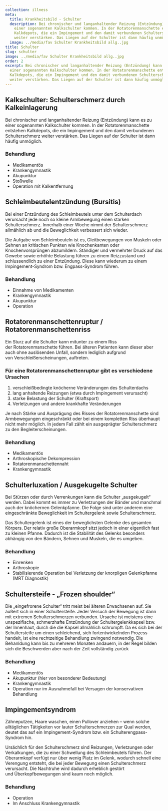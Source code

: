 ```yaml
---
collection: illness
meta:
  title: Krankheitsbild - Schulter
  description: Bei chronischer und langanhaltender Reizung (Entzündung) kann es zu
    einer sogenannten Kalkschulter kommen. In der Rotatorenmanschette entstehen
    Kalkdepots, die ein Impingement und den damit verbundenen Schulterschmerz
    weiter verstärken. Das Liegen auf der Schulter ist dann häufig unmöglich.
  image: ../media/fav Schulter Krankheitsbild allg..jpg
title: Schulter
slug: schulter
image: ../media/fav Schulter Krankheitsbild allg..jpg
order: 2
excerpt: Bei chronischer und langanhaltender Reizung (Entzündung) kann es zu
  einer sogenannten Kalkschulter kommen. In der Rotatorenmanschette entstehen
  Kalkdepots, die ein Impingement und den damit verbundenen Schulterschmerz
  weiter verstärken. Das Liegen auf der Schulter ist dann häufig unmöglich.
---
```

## Kalkschulter: Schulterschmerz durch Kalkeinlagerung 

Bei chronischer und langanhaltender Reizung (Entzündung) kann es zu einer sogenannten Kalkschulter kommen. In der Rotatorenmanschette entstehen Kalkdepots, die ein Impingement und den damit verbundenen Schulterschmerz weiter verstärken. Das Liegen auf der Schulter ist dann häufig unmöglich. 

### Behandlung 

* Medikamentös
* Krankengymnastik
* Akupunktur
* Stoßwelle
* Operation mit Kalkentfernung 

## Schleimbeutelentzündung (Bursitis) 

Bei einer Entzündung des Schleimbeutels unter dem Schulterdach verursacht jede noch so kleine Armbewegung einen starken Schulterschmerz. Innerhalb einer Woche nimmt der Schulterschmerz allmählich ab und die Beweglichkeit verbessert sich wieder. 

Die Aufgabe von Schleimbeuteln ist es, Gleitbewegungen von Muskeln oder Sehnen an kritischen Punkten wie Knochenkanten oder Knochenvorsprüngen abzumildern. Ständiger und vermehrter Druck auf das Gewebe sowie erhöhte Belastung führen zu einem Reizzustand und schlussendlich zu einer Entzündung. Diese kann wiederum zu einem Impingement-Syndrom bzw. Engpass-Syndrom führen. 

### Behandlung 
* Einnahme von Medikamenten
* Krankengymnastik
* Akupunktur
* Operation 

## Rotatorenmanschettenruptur / Rotatorenmanschettenriss 

Ein Sturz auf die Schulter kann mitunter zu einem Riss der Rotatorenmanschette führen. Bei älteren Patienten kann dieser aber auch ohne auslösenden Unfall, sondern lediglich aufgrund von Verschleißerscheinungen, auftreten. 

### Für eine Rotatorenmanschettenruptur gibt es verschiedene Ursachen

1. verschleißbedingte knöcherne Veränderungen des Schulterdachs 
2. lang anhaltende Reizungen (etwa durch Impingement verursacht) 
3. starke Belastung der Schulter (Kraftsport) 
4. Verletzungen und andere krankhafte Veränderungen

Je nach Stärke und Ausprägung des Risses der Rotatorenmanschette sind Armbewegungen eingeschränkt oder bei einem kompletten Riss überhaupt nicht mehr möglich. In jedem Fall zählt ein ausgeprägter Schulterschmerz zu den Begleiterscheinungen. 

### Behandlung 
* Medikamentös
* Arthroskopische Dekompression 
* Rotatorenmanschettennaht
* Krankengymnastik 

## Schulterluxation / Ausgekugelte Schulter 

Bei Stürzen oder durch Verrenkungen kann die Schulter „ausgekugelt“ werden. Dabei kommt es immer zu Verletzungen der Bänder und manchmal auch der knöchernen Gelenkpfanne. Die Folge sind unter anderem eine eingeschränkte Beweglichkeit im Schultergelenk sowie Schulterschmerz.

Das Schultergelenk ist eines der beweglichsten Gelenke des gesamten Körpers. Der relativ große Oberarmkopf sitzt jedoch in einer eigentlich fast zu kleinen Pfanne. Dadurch ist die Stabilität des Gelenks besonders abhängig von den Bändern, Sehnen und Muskeln, die es umgeben. 

### Behandlung
* Einrenken
* Arthroskopie
* Stabilisierende Operation bei Verletzung der knorpligen Gelenkpfanne (MRT Diagnostik) 

## Schultersteife - „Frozen shoulder“ 

Die „eingefrorene Schulter“ tritt meist bei älteren Erwachsenen auf. Sie äußert sich in einer Schultersteife. Jeder Versuch der Bewegung ist dann mit extremen Schulterschmerzen verbunden. Ursache ist meistens eine unspezifische, schmerzhafte Entzündung der Schultergelenkkapsel bzw. der Innenhaut, durch die die Kapsel allmählich schrumpft. Da es sich bei der Schultersteife um einen schleichend, sich fortentwickelnden Prozess handelt, ist eine rechtzeitige Behandlung zwingend notwendig. Die Behanldung kann bis zu mehreren Monaten andauern, in der Regel bilden sich die Beschwerden aber nach der Zeit vollständig zurück 

### Behandlung 
* Medikamentös
* Akupunktur (hier von besonderer Bedeutung)
* Krankengymnastik
* Operation nur im Ausnahmefall bei Versagen der konservativen Behandlung

## Impingementsyndrom 

Zähneputzen, Haare waschen, einen Pullover anziehen – wenn solche alltäglichen Tätigkeiten vor lauter Schulterschmerzen zur Qual werden, deutet das auf ein Impingement-Syndrom bzw. ein Schulterengpass-Syndrom hin. 

Ursächlich für den Schulterschmerz sind Reizungen, Verletzungen oder Verkalkungen, die zu einer Schwellung des Schleimbeutels führen. Der Oberarmkopf verfügt nur über wenig Platz im Gelenk, wodurch schnell eine Verengung entsteht, die bei jeder Bewegung einen Schulterschmerz verursacht. Die Nachtruhe wird dadurch erheblich gestört und Überkopfbewegungen sind kaum noch möglich. 

### Behandlung
* Operation
* Im Anschluss Krankengymnastik